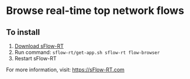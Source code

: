 # Browse real-time top network flows


## To install

1. [Download sFlow-RT](https://sflow-rt.com/download.php)
2. Run command: `sflow-rt/get-app.sh sflow-rt flow-browser`
3. Restart sFlow-RT

For more information, visit:
https://sFlow-RT.com
